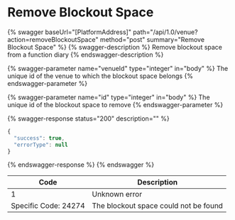 # Remove Blockout Space

{% swagger baseUrl="[PlatformAddress]" path="/api/1.0/venue?action=removeBlockoutSpace" method="post" summary="Remove Blockout Space" %}
{% swagger-description %}
Remove blockout space from a function diary
{% endswagger-description %}

{% swagger-parameter name="venueId" type="integer" in="body" %}
The unique id of the venue to which the blockout space belongs
{% endswagger-parameter %}

{% swagger-parameter name="id" type="integer" in="body" %}
The unique id of the blockout space to remove
{% endswagger-parameter %}

{% swagger-response status="200" description="" %}
```javascript
{
  "success": true,
  "errorType": null
}
```
{% endswagger-response %}
{% endswagger %}

| Code                 | Description                           |
| -------------------- | ------------------------------------- |
| 1                    | Unknown error                         |
| Specific Code: 24274 | The blockout space could not be found |
